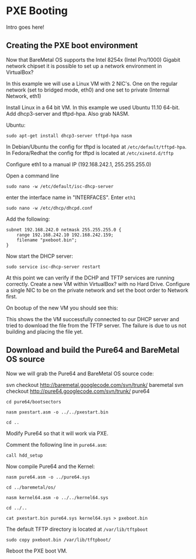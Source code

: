 # PXE Booting

Intro goes here!

## Creating the PXE boot environment
Now that BareMetal OS supports the Intel 8254x (Intel Pro/1000) Gigabit network chipset it is possible to set up a network environment in VirtualBox?

In this example we will use a Linux VM with 2 NIC's. One on the regular network (set to bridged mode, eth0) and one set to private (Internal Network, eth1)

Install Linux in a 64 bit VM. In this example we used Ubuntu 11.10 64-bit. Add dhcp3-server and tftpd-hpa. Also grab NASM.

Ubuntu:

	sudo apt-get install dhcp3-server tftpd-hpa nasm

In Debian/Ubuntu the config for tftpd is located at `/etc/default/tftpd-hpa`. In Fedora/Redhat the config for tftpd is located at `/etc/xinetd.d/tftp`

Configure eth1 to a manual IP (192.168.242.1, 255.255.255.0)

Open a command line

	sudo nano -w /etc/default/isc-dhcp-server

enter the interface name in "INTERFACES". Enter `eth1`

	sudo nano -w /etc/dhcp/dhcpd.conf

Add the following:

	subnet 192.168.242.0 netmask 255.255.255.0 {
	    range 192.168.242.10 192.168.242.159;
	    filename "pxeboot.bin";
	}

Now start the DHCP server:

	sudo service isc-dhcp-server restart

At this point we can verify if the DCHP and TFTP services are running correctly. Create a new VM within VirtualBox? with no Hard Drive. Configure a single NIC to be on the private network and set the boot order to Network first.

On bootup of the new VM you should see this: 

This shows the the VM successfully connected to our DHCP server and tried to download the file from the TFTP server. The failure is due to us not building and placing the file yet.

## Download and build the Pure64 and BareMetal OS source

Now we will grab the Pure64 and BareMetal OS source code:

svn checkout http://baremetal.googlecode.com/svn/trunk/ baremetal
svn checkout http://pure64.googlecode.com/svn/trunk/ pure64

	cd pure64/bootsectors

	nasm pxestart.asm -o ../../pxestart.bin

	cd ..

Modify Pure64 so that it will work via PXE.

Comment the following line in `pure64.asm`:

	call hdd_setup

Now compile Pure64 and the Kernel:

	nasm pure64.asm -o ../pure64.sys

	cd ../baremetal/os/

	nasm kernel64.asm -o ../../kernel64.sys

	cd ../..

	cat pxestart.bin pure64.sys kernel64.sys > pxeboot.bin

The default TFTP directory is located at `/var/lib/tftpboot`

	sudo copy pxeboot.bin /var/lib/tftpboot/

Reboot the PXE boot VM.